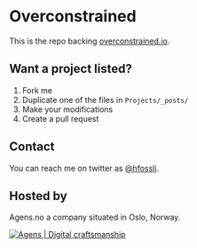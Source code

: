 Overconstrained
===============

This is the repo backing [overconstrained.io](http://overconstrained.io).

## Want a project listed?

1. Fork me
1. Duplicate one of the files in `Projects/_posts/`
1. Make your modifications
1. Create a pull request

## Contact

You can reach me on twitter as [@hfossli](https://twitter.com/hfossli).


## Hosted by

Agens.no a company situated in Oslo, Norway.

[![Agens | Digital craftsmanship](http://static.agens.no/images/agens_logo_w_slogan_avenir_small.png)](http://agens.no/)
